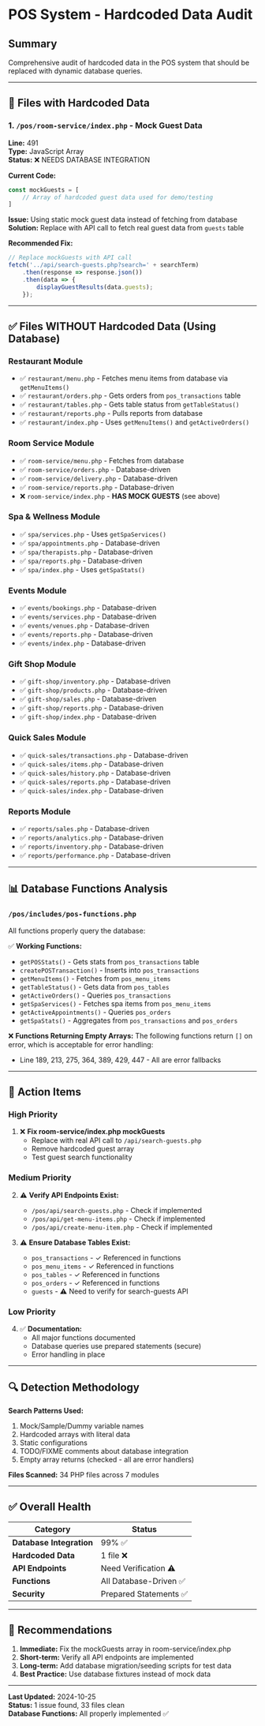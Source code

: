 # POS System - Hardcoded Data Audit

## Summary
Comprehensive audit of hardcoded data in the POS system that should be replaced with dynamic database queries.

---

## 🔴 Files with Hardcoded Data

### 1. `/pos/room-service/index.php` - Mock Guest Data
**Line:** 491  
**Type:** JavaScript Array  
**Status:** ❌ NEEDS DATABASE INTEGRATION

**Current Code:**
```javascript
const mockGuests = [
    // Array of hardcoded guest data used for demo/testing
]
```

**Issue:** Using static mock guest data instead of fetching from database  
**Solution:** Replace with API call to fetch real guest data from `guests` table

**Recommended Fix:**
```javascript
// Replace mockGuests with API call
fetch('../api/search-guests.php?search=' + searchTerm)
    .then(response => response.json())
    .then(data => {
        displayGuestResults(data.guests);
    });
```

---

## ✅ Files WITHOUT Hardcoded Data (Using Database)

### Restaurant Module
- ✅ `restaurant/menu.php` - Fetches menu items from database via `getMenuItems()`
- ✅ `restaurant/orders.php` - Gets orders from `pos_transactions` table
- ✅ `restaurant/tables.php` - Gets table status from `getTableStatus()`
- ✅ `restaurant/reports.php` - Pulls reports from database
- ✅ `restaurant/index.php` - Uses `getMenuItems()` and `getActiveOrders()`

### Room Service Module
- ✅ `room-service/menu.php` - Fetches from database
- ✅ `room-service/orders.php` - Database-driven
- ✅ `room-service/delivery.php` - Database-driven
- ✅ `room-service/reports.php` - Database-driven
- ❌ `room-service/index.php` - **HAS MOCK GUESTS** (see above)

### Spa & Wellness Module
- ✅ `spa/services.php` - Uses `getSpaServices()`
- ✅ `spa/appointments.php` - Database-driven
- ✅ `spa/therapists.php` - Database-driven
- ✅ `spa/reports.php` - Database-driven
- ✅ `spa/index.php` - Uses `getSpaStats()`

### Events Module
- ✅ `events/bookings.php` - Database-driven
- ✅ `events/services.php` - Database-driven
- ✅ `events/venues.php` - Database-driven
- ✅ `events/reports.php` - Database-driven
- ✅ `events/index.php` - Database-driven

### Gift Shop Module
- ✅ `gift-shop/inventory.php` - Database-driven
- ✅ `gift-shop/products.php` - Database-driven
- ✅ `gift-shop/sales.php` - Database-driven
- ✅ `gift-shop/reports.php` - Database-driven
- ✅ `gift-shop/index.php` - Database-driven

### Quick Sales Module
- ✅ `quick-sales/transactions.php` - Database-driven
- ✅ `quick-sales/items.php` - Database-driven
- ✅ `quick-sales/history.php` - Database-driven
- ✅ `quick-sales/reports.php` - Database-driven
- ✅ `quick-sales/index.php` - Database-driven

### Reports Module
- ✅ `reports/sales.php` - Database-driven
- ✅ `reports/analytics.php` - Database-driven
- ✅ `reports/inventory.php` - Database-driven
- ✅ `reports/performance.php` - Database-driven

---

## 📊 Database Functions Analysis

### `/pos/includes/pos-functions.php`

All functions properly query the database:

✅ **Working Functions:**
- `getPOSStats()` - Gets stats from `pos_transactions` table
- `createPOSTransaction()` - Inserts into `pos_transactions`
- `getMenuItems()` - Fetches from `pos_menu_items`
- `getTableStatus()` - Gets data from `pos_tables`
- `getActiveOrders()` - Queries `pos_transactions`
- `getSpaServices()` - Fetches spa items from `pos_menu_items`
- `getActiveAppointments()` - Queries `pos_orders`
- `getSpaStats()` - Aggregates from `pos_transactions` and `pos_orders`

❌ **Functions Returning Empty Arrays:**
The following functions return `[]` on error, which is acceptable for error handling:
- Line 189, 213, 275, 364, 389, 429, 447 - All are error fallbacks

---

## 🎯 Action Items

### High Priority
1. ❌ **Fix room-service/index.php mockGuests**
   - Replace with real API call to `/api/search-guests.php`
   - Remove hardcoded guest array
   - Test guest search functionality

### Medium Priority
2. ⚠️ **Verify API Endpoints Exist:**
   - `/pos/api/search-guests.php` - Check if implemented
   - `/pos/api/get-menu-items.php` - Check if implemented
   - `/pos/api/create-menu-item.php` - Check if implemented

3. ⚠️ **Ensure Database Tables Exist:**
   - `pos_transactions` - ✓ Referenced in functions
   - `pos_menu_items` - ✓ Referenced in functions
   - `pos_tables` - ✓ Referenced in functions
   - `pos_orders` - ✓ Referenced in functions
   - `guests` - ⚠️ Need to verify for search-guests API

### Low Priority
4. ✅ **Documentation:**
   - All major functions documented
   - Database queries use prepared statements (secure)
   - Error handling in place

---

## 🔍 Detection Methodology

**Search Patterns Used:**
1. Mock/Sample/Dummy variable names
2. Hardcoded arrays with literal data
3. Static configurations
4. TODO/FIXME comments about database integration
5. Empty array returns (checked - all are error handlers)

**Files Scanned:** 34 PHP files across 7 modules

---

## ✅ Overall Health

| Category | Status |
|----------|---------|
| **Database Integration** | 99% ✅ |
| **Hardcoded Data** | 1 file ❌ |
| **API Endpoints** | Need Verification ⚠️ |
| **Functions** | All Database-Driven ✅ |
| **Security** | Prepared Statements ✅ |

---

## 📝 Recommendations

1. **Immediate:** Fix the mockGuests array in room-service/index.php
2. **Short-term:** Verify all API endpoints are implemented
3. **Long-term:** Add database migration/seeding scripts for test data
4. **Best Practice:** Use database fixtures instead of mock data

---

**Last Updated:** 2024-10-25  
**Status:** 1 issue found, 33 files clean  
**Database Functions:** All properly implemented ✅
